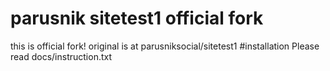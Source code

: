 # parusnik sitetest1 official fork
this is official fork!
original is at parusniksocial/sitetest1
#installation
Please read docs/instruction.txt
